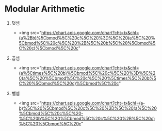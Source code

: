 # Modular Arithmetic

1. 덧셈
   - <img src="https://chart.apis.google.com/chart?cht=tx&chl=(a%2Bb)%5Cbmod%5C%20c%5C%20%3D%5C%20(a%5C%20%5Cbmod%5C%20c%5C%20%2B%5C%20b%5C%20%5Cbmod%5C%20c)%5Cbmod%5C%20c"

2. 곱셈 
  
   - <img src="https://chart.apis.google.com/chart?cht=tx&chl=(a%5Ctimes%5C%20b)%5Cbmod%5C%20c%5C%20%3D%5C%20(a%5C%20%5Cbmod%5C%20c%5C%20%5Ctimes%5C%20b%5C%20%5Cbmod%5C%20c)%5Cbmod%5C%20c"

3. 뺄셈

   - <img src="https://chart.apis.google.com/chart?cht=tx&chl=(a-b)%5C%20%5Cbmod%5C%20c%5C%20%3D%5C%20(a%5C%20%5Cbmod%5C%20c%5C%20-%5C%20b%5C%20%5Cbmod%5C%20c%5C%20%2B%5C%20c)%5C%20%5Cbmod%5C%20c"
   
